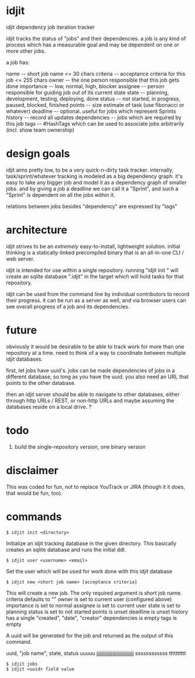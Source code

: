 idjit
=====

idjit dependency job iteration tracker

idjit tracks the status of "jobs" and their dependencies. a job is any kind of
process which has a measurable goal and may be dependent on one or more other
jobs.

a job has:

name -- short job name <= 30 chars
criteria -- acceptance criteria for this job <= 255 chars
owner -- the one person responsible that this job gets done
importance -- low, normal, high, blocker
assignee -- person responsible for guiding job out of its current state
state -- planning, development, testing, deploying, done
status -- not started, in progress, paused, blocked, finished
points -- size estimate of task (use fibonacci or whatever)
deadline -- optional. useful for jobs which represent Sprints
history -- record all updates
dependencies -- jobs which are required by this job
tags -- #HashTags which can be used to associate jobs arbitrarily (incl. show team ownership)

design goals
============

idjit aims pretty low, to be a very quick-n-dirty task tracker. internally,
task/sprint/whatever tracking is modeled as a big dependency graph. it's easy
to take any bigger job and model it as a dependency graph of smaller jobs. and
by giving a job a deadline we can call it a "Sprint", and such a "Sprint" is
dependent on all the jobs within it.

relations between jobs besides "dependency" are expressed by "tags"

architecture
============

idjit strives to be an *extremely* easy-to-install, lightweight solution.
initial thinking is a statically-linked precompiled binary that is an
all-in-one CLI / web server.

idjit is intended for use within a single repository. running "idjit init
<directory>" will create an sqlite database ".idjit" in the target <directory>
which will hold tasks for that repository.

idjit can be used from the command line by individual contributors to record
their progress. it can be run as a server as well, and via browser users can
see overall progress of a job and its dependencies.

future
======

obviously it would be desirable to be able to track work for more than one
repository at a time. need to think of a way to coordinate between multiple
idjit databases.

first, let jobs have uuid's. jobs can be made dependencies of jobs in a
different database, so long as you have the uuid. you also need an URL that
points to the other database.

then an idjit server should be able to navigate to other databases, either
through http URLs / REST, or non-http URLs and maybe assuming the databases
reside on a local drive. ?

todo
====

1. build the single-repository version, one binary version

disclaimer
==========

This was coded for fun, not to replace YouTrack or JIRA (though it it does,
that would be fun, too).

commands
========

    $ idjit init <directory>

Initialize an idjit tracking database in the given directory. This basically
creates an sqlite database and runs the initial ddl.

    $ idjit user <username> <email>

Set the user which will be used for work done with this idjit database

    $ idjit new <short job name> [acceptance criteria]

This will create a new job. The only required argument is short job name.
criteria defaults to ""
owner is set to current user (configured above)
importance is set to normal
assignee is set to current user
state is set to planning
status is set to not started
points is unset
deadline is unset
history has a single "created", "date", "creator"
dependencies is empty
tags is empty

A uuid will be generated for the job and returned as the output of this command.

uuid, "job name", state, status
uuuuu jjjjjjjjjjjjjjjjjjjjjjjjjjjjjj ssssssssssss tttttttttt

    $ idjit jobs
    $ idjit <uuid> field value

